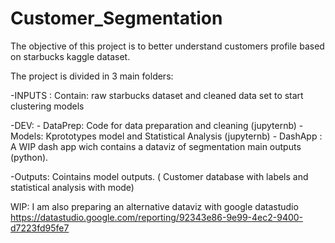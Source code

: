 # Customer_Segmentation

The objective of this project is to better understand customers profile based on starbucks kaggle dataset.

The project is divided in  3 main folders:

-INPUTS : Contain: raw starbucks dataset and cleaned data set to start clustering models

-DEV:
     - DataPrep: Code for data preparation and cleaning (jupyternb)
     - Models: Kprototypes model and Statistical Analysis (jupyternb)
     - DashApp : A WIP dash app wich contains a dataviz of segmentation main outputs (python).
     
-Outputs: Cointains model outputs. ( Customer database with labels and statistical analysis with mode) 

WIP:
I am also preparing an alternative dataviz with google datastudio
https://datastudio.google.com/reporting/92343e86-9e99-4ec2-9400-d7223fd95fe7
